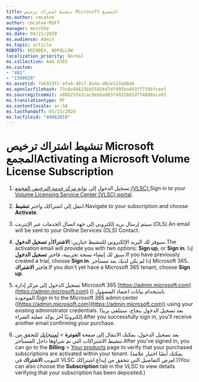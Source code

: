 ```yaml
---
title: تنشيط اشتراك ترخيص Microsoft المجمع
ms.author: cmcatee
author: cmcatee-MSFT
manager: mnirkhe
ms.date: 04/21/2020
ms.audience: Admin
ms.topic: article
ROBOTS: NOINDEX, NOFOLLOW
localization_priority: Normal
ms.collection: Adm_O365
ms.custom:
- "481"
- "1500028"
ms.assetid: 7a6919fc-afe4-40c7-8ada-d8ce523ad8a8
ms.openlocfilehash: 73c8a56623bb55926d7df995bad43ff734bfceef
ms.sourcegitcommit: a98b25fa3cac9ebba983f4932881d774880aca93
ms.translationtype: MT
ms.contentlocale: ar-SA
ms.lasthandoff: 05/13/2020
ms.locfileid: "44062019"
---
```

# <a name="activating-a-microsoft-volume-license-subscription"></a><span data-ttu-id="979af-102">تنشيط اشتراك ترخيص Microsoft المجمع</span><span class="sxs-lookup"><span data-stu-id="979af-102">Activating a Microsoft Volume License Subscription</span></span>

1. <span data-ttu-id="979af-103">تسجيل الدخول إلى [بوابة مركز خدمة الترخيص المجمع (VLSC).](https://go.microsoft.com/fwlink/p/?LinkId=329762)</span><span class="sxs-lookup"><span data-stu-id="979af-103">Sign in to your [Volume Licensing Service Center (VLSC) portal](https://go.microsoft.com/fwlink/p/?LinkId=329762).</span></span>

2. <span data-ttu-id="979af-104">انتقل إلى اشتراكك واختر **تنشيط**.</span><span class="sxs-lookup"><span data-stu-id="979af-104">Navigate to your subscription and choose **Activate**.</span></span>

3. <span data-ttu-id="979af-105">سيتم إرسال بريد إلكتروني إلى جهة اتصال الخدمات عبر الإنترنت (OLS).</span><span class="sxs-lookup"><span data-stu-id="979af-105">An email will be sent to your Online Services (OLS) Contact.</span></span>

4. <span data-ttu-id="979af-106">سيوفر لك البريد الإلكتروني للتنشيط خيارين: **الاشتراك**أو **تسجيل الدخول**.</span><span class="sxs-lookup"><span data-stu-id="979af-106">The activation email will provide you with two options: **Sign up**, or **Sign in**.</span></span> <span data-ttu-id="979af-107">إذا سبق لك إنشاء نسخة تجريبية، فاختر **تسجيل الدخول**.</span><span class="sxs-lookup"><span data-stu-id="979af-107">If you have previously created a trial, choose **Sign in**.</span></span> <span data-ttu-id="979af-108">إذا لم يكن لديك بعد مستأجر Microsoft 365، فاختر **الاشتراك**.</span><span class="sxs-lookup"><span data-stu-id="979af-108">If you don't yet have a Microsoft 365 tenant, choose **Sign up**.</span></span>

5. <span data-ttu-id="979af-109">تسجيل الدخول إلى مركز إدارة Microsoft 365 [https://admin.microsoft.com](https://admin.microsoft.com) () باستخدام بيانات اعتماد المسؤول الموجودة.</span><span class="sxs-lookup"><span data-stu-id="979af-109">Sign in to the Microsoft 365 admin center ([https://admin.microsoft.com](https://admin.microsoft.com)) using your existing administrator credentials.</span></span> <span data-ttu-id="979af-110">بعد تسجيل الدخول بنجاح، ستتلقى بريدًا إلكترونيًا آخر يؤكد عملية الشراء.</span><span class="sxs-lookup"><span data-stu-id="979af-110">After you successfully sign in, you'll receive another email confirming your purchase.</span></span>

6. <span data-ttu-id="979af-111">بعد تسجيل الدخول، يمكنك الانتقال إلى صفحة **الفوترة** \> [لمنتجاتك](https://go.microsoft.com/fwlink/p/?linkid=842054) للتحقق من تنشيط الاشتراكات التي تم شراؤها داخل المستأجر.</span><span class="sxs-lookup"><span data-stu-id="979af-111">After you've signed in, you can go to the **Billing** \> [Your products](https://go.microsoft.com/fwlink/p/?linkid=842054) page to verify that your purchased subscriptions are activated within your tenant.</span></span> <span data-ttu-id="979af-112">(يمكنك أيضًا اختيار علامة التبويب **الاشتراك** في VLSC لعرض التفاصيل التي تتحقق من إيداع اشتراكك.)</span><span class="sxs-lookup"><span data-stu-id="979af-112">(You can also choose the **Subscription** tab in the VLSC to view details verifying that your subscription has been deposited.)</span></span>
